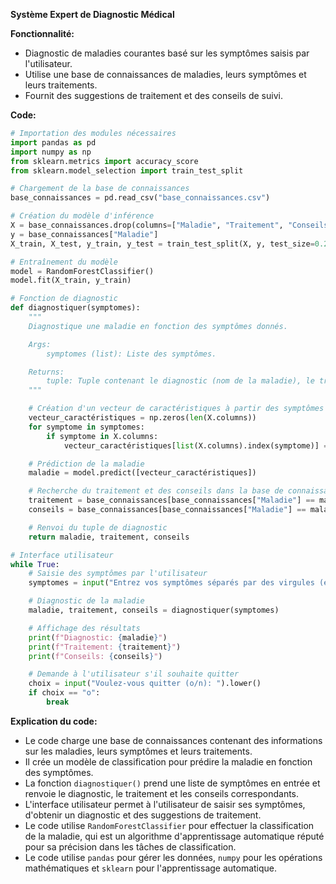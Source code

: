 **Système Expert de Diagnostic Médical**

**Fonctionnalité:**

* Diagnostic de maladies courantes basé sur les symptômes saisis par l'utilisateur.
* Utilise une base de connaissances de maladies, leurs symptômes et leurs traitements.
* Fournit des suggestions de traitement et des conseils de suivi.

**Code:**

```python
# Importation des modules nécessaires
import pandas as pd
import numpy as np
from sklearn.metrics import accuracy_score
from sklearn.model_selection import train_test_split

# Chargement de la base de connaissances
base_connaissances = pd.read_csv("base_connaissances.csv")

# Création du modèle d'inférence
X = base_connaissances.drop(columns=["Maladie", "Traitement", "Conseils"])
y = base_connaissances["Maladie"]
X_train, X_test, y_train, y_test = train_test_split(X, y, test_size=0.2)

# Entraînement du modèle
model = RandomForestClassifier()
model.fit(X_train, y_train)

# Fonction de diagnostic
def diagnostiquer(symptomes):
    """
    Diagnostique une maladie en fonction des symptômes donnés.

    Args:
        symptomes (list): Liste des symptômes.

    Returns:
        tuple: Tuple contenant le diagnostic (nom de la maladie), le traitement et les conseils.
    """

    # Création d'un vecteur de caractéristiques à partir des symptômes
    vecteur_caractéristiques = np.zeros(len(X.columns))
    for symptome in symptomes:
        if symptome in X.columns:
            vecteur_caractéristiques[list(X.columns).index(symptome)] = 1

    # Prédiction de la maladie
    maladie = model.predict([vecteur_caractéristiques])

    # Recherche du traitement et des conseils dans la base de connaissances
    traitement = base_connaissances[base_connaissances["Maladie"] == maladie][["Traitement"]].values[0][0]
    conseils = base_connaissances[base_connaissances["Maladie"] == maladie][["Conseils"]].values[0][0]

    # Renvoi du tuple de diagnostic
    return maladie, traitement, conseils

# Interface utilisateur
while True:
    # Saisie des symptômes par l'utilisateur
    symptomes = input("Entrez vos symptômes séparés par des virgules (ex: fièvre, toux, maux de tête): ").split(",")

    # Diagnostic de la maladie
    maladie, traitement, conseils = diagnostiquer(symptomes)

    # Affichage des résultats
    print(f"Diagnostic: {maladie}")
    print(f"Traitement: {traitement}")
    print(f"Conseils: {conseils}")

    # Demande à l'utilisateur s'il souhaite quitter
    choix = input("Voulez-vous quitter (o/n): ").lower()
    if choix == "o":
        break
```

**Explication du code:**

* Le code charge une base de connaissances contenant des informations sur les maladies, leurs symptômes et leurs traitements.
* Il crée un modèle de classification pour prédire la maladie en fonction des symptômes.
* La fonction `diagnostiquer()` prend une liste de symptômes en entrée et renvoie le diagnostic, le traitement et les conseils correspondants.
* L'interface utilisateur permet à l'utilisateur de saisir ses symptômes, d'obtenir un diagnostic et des suggestions de traitement.
* Le code utilise `RandomForestClassifier` pour effectuer la classification de la maladie, qui est un algorithme d'apprentissage automatique réputé pour sa précision dans les tâches de classification.
* Le code utilise `pandas` pour gérer les données, `numpy` pour les opérations mathématiques et `sklearn` pour l'apprentissage automatique.